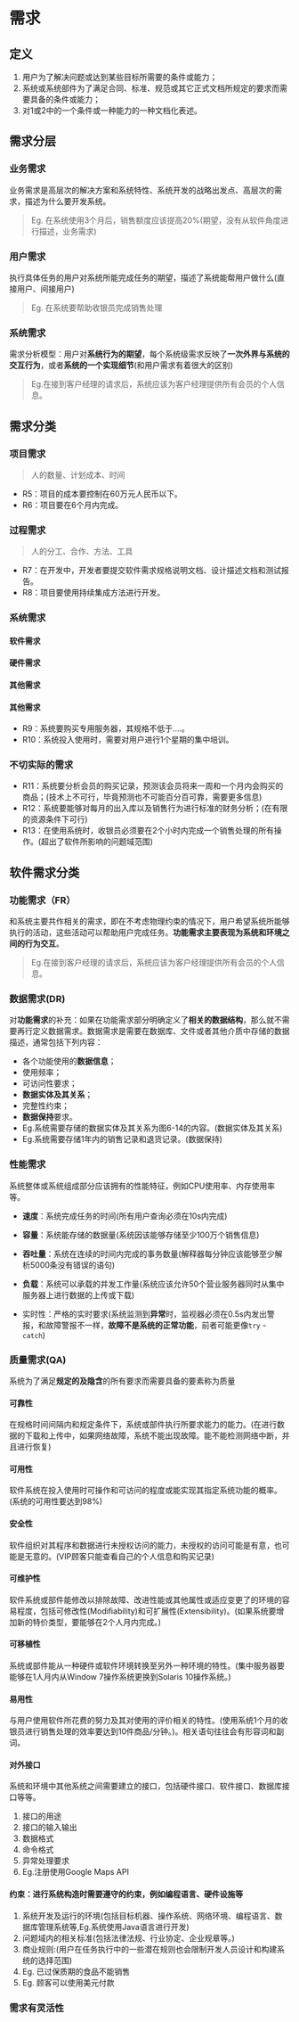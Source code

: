 # 需求

## 定义

1. 用户为了解决问题或达到某些目标所需要的条件或能力；
2. 系统或系统部件为了满足合同、标准、规范或其它正式文档所规定的要求而需要具备的条件或能力；
3. 对1或2中的一个条件或一种能力的一种文档化表述。

## 需求分层

### 业务需求

业务需求是高层次的解决方案和系统特性、系统开发的战略出发点、高层次的需求，描述为什么要开发系统。

> Eg. 在系统使用3个月后，销售额度应该提高20%(期望，没有从软件角度进行描述，业务需求)

### 用户需求

执行具体任务的用户对系统所能完成任务的期望，描述了系统能帮用户做什么(直接用户、间接用户)

> Eg. 在系统要帮助收银员完成销售处理

### 系统需求

需求分析模型：用户对**系统行为的期望**，每个系统级需求反映了**一次外界与系统的交互行为**，或者**系统的一个实现细节**(和用户需求有着很大的区别)

> Eg.在接到客户经理的请求后，系统应该为客户经理提供所有会员的个⼈信息。

## 需求分类

### 项目需求

> 人的数量、计划成本、时间

+ R5：项⽬的成本要控制在60万元人民币以下。
+ R6：项⽬要在6个月内完成。

### 过程需求

> 人的分工、合作、方法、工具

+ R7：在开发中，开发者要提交软件需求规格说明文档、设计描述文档和测试报告。
+ R8：项目要使用持续集成⽅法进行开发。

### 系统需求

#### 软件需求

#### 硬件需求

#### 其他需求

#### 其他需求

+ R9：系统要购买专用服务器，其规格不低于….。
+ R10：系统投⼊使⽤时，需要对⽤户进⾏1个星期的集中培训。

### 不切实际的需求

+ R11：系统要分析会员的购买记录，预测该会员将来⼀周和⼀个月内会购买的商品；(技术上不可行，毕竟预测也不可能百分百可靠，需要更多信息)
+ R12：系统要能够对每月的出入库以及销售行为进行标准的财务分析；(在有限的资源条件下可行)
+ R13：在使用系统时，收银员必须要在2个⼩时内完成一个销售处理的所有操作。(超出了软件所影响的问题域范围)

## 软件需求分类

### 功能需求（FR）

和系统主要共作相关的需求，即在不考虑物理约束的情况下，用户希望系统所能够执行的活动，这些活动可以帮助用户完成任务。**功能需求主要表现为系统和环境之间的行为交互**。

> Eg.在接到客户经理的请求后，系统应该为客户经理提供所有会员的个人信息。

### 数据需求(DR)

对**功能需求**的补充：如果在功能需求部分明确定义了**相关的数据结构**，那么就不需要再行定义数据需求。数据需求是需要在数据库、⽂件或者其他介质中存储的数据描述，通常包括下列内容：

+ 各个功能使用的**数据信息**；
+ 使用频率；
+ 可访问性要求；
+ **数据实体及其关系**；
+ 完整性约束；
+ **数据保持**要求。
+ Eg.系统需要存储的数据实体及其关系为图6-14的内容。(数据实体及其关系)
+ Eg.系统需要存储1年内的销售记录和退货记录。(数据保持)

### 性能需求

系统整体或系统组成部分应该拥有的性能特征，例如CPU使用率、内存使用率等。

- **速度**：系统完成任务的时间(所有用户查询必须在10s内完成)

- **容量**：系统能存储的数据量(系统因该能够存储至少100万个销售信息)

- **吞吐量**：系统在连续的时间内完成的事务数量(解释器每分钟应该能够至少解析5000条没有错误的语句)

- **负载**：系统可以承载的并发工作量(系统应该允许50个营业服务器同时从集中服务器上进行数据的上传或下载)

- 实时性：严格的实时要求(系统监测到**异常**时，监视器必须在0.5s内发出警报，和故障警报不一样，**故障不是系统的正常功能**，前者可能更像`try` - `catch`)

### 质量需求(QA)

系统为了满足**规定的及隐含**的所有要求而需要具备的要素称为质量

#### 可靠性

在规格时间间隔内和规定条件下，系统或部件执行所要求能力的能力。(在进⾏数据的下载和上传中，如果网络故障，系统不能出现故障。能不能检测网络中断，并且进行恢复)

#### 可用性

软件系统在投⼊使用时可操作和可访问的程度或能实现其指定系统功能的概率。(系统的可用性要达到98%)

#### 安全性

软件组织对其程序和数据进⾏未授权访问的能力，未授权的访问可能是有意，也可能是无意的。(VIP顾客只能查看⾃⼰的个⼈信息和购买记录)

#### 可维护性

软件系统或部件能修改以排除故障、改进性能或其他属性或适应变更了的环境的容易程度，包括可修改性(Modiﬁability)和可扩展性(Extensibility)。(如果系统要增加新的特价类型，要能够在2个人月内完成。)

#### 可移植性

系统或部件能从⼀种硬件或软件环境转换⾄另外⼀种环境的特性。(集中服务器要能够在1人月内从Window 7操作系统更换到Solaris 10操作系统。)

#### 易用性

与⽤户使用软件所花费的努力及其对使用的评价相关的特性。(使⽤系统1个月的收银员进⾏销售处理的效率要达到10件商品/分钟。)。相关语句往往会有形容词和副词。

#### 对外接口

系统和环境中其他系统之间需要建立的接口，包括硬件接口、软件接口、数据库接口等等。

1. 接口的用途
2. 接口的输⼊输出
3. 数据格式
4. 命令格式
5. 异常处理要求
6. Eg.注册使用Google Maps API

#### 约束：进⾏系统构造时需要遵守的约束，例如**编程语言、硬件设施**等

1. 系统开发及运行的环境(包括目标机器、操作系统、网络环境、编程语⾔、数据库管理系统等,Eg.系统使用Java语言进行开发)
2. 问题域内的相关标准(包括法律法规、行业协定、企业规章等。)
3. 商业规则:(用户在任务执⾏中的一些潜在规则也会限制开发⼈员设计和构建系统的选择范围)
4. Eg. 已过保质期的食品不能销售
5. Eg. 顾客可以使用美元付款

### 需求有灵活性